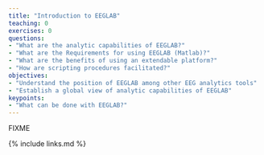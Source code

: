 ```yaml
---
title: "Introduction to EEGLAB"
teaching: 0
exercises: 0
questions:
- "What are the analytic capabilities of EEGLAB?"
- "What are the Requirements for using EEGLAB (Matlab)?"
- "What are the benefits of using an extendable platform?"
- "How are scripting procedures facilitated?"
objectives:
- "Understand the position of EEGLAB among other EEG analytics tools"
- "Establish a global view of analytic capabilities of EEGLAB"
keypoints:
- "What can be done with EEGLAB?"
---
```

FIXME

{% include links.md %}

